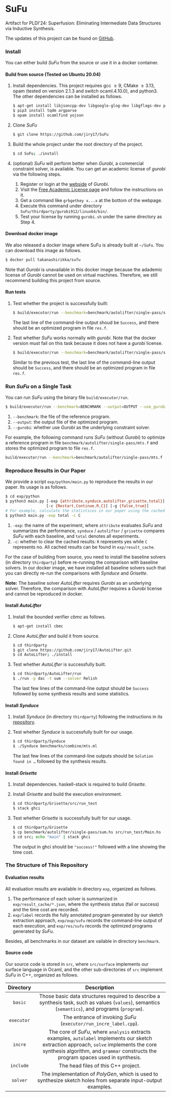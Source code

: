 # SuFu

Artifact for PLDI'24: Superfusion: Eliminating Intermediate Data Structures via Inductive Synthesis.

The updates of this project can be found on [GitHub](https://github.com/jiry17/SuFu).

### Install 

You can either build *SuFu* from the source or use it in a docker container.

#### Build from source (Tested on Ubuntu 20.04) 

1. Install dependencies. This project requires gcc $\geq 9$, CMake $\geq 3.13$, opam (tested on version 2.1.3 and switch ocaml.4.10.0), and python3. The other dependencies can be installed as follows.

   ```bash
   $ apt-get install libjsoncpp-dev libgoogle-glog-dev libgflags-dev pkg-config
   $ pip3 install tqdm argparse
   $ opam install ocamlfind yojson
   ```


2. Clone *SuFu* 

   ```bash
   $ git clone https://github.com/jiry17/SuFu
   ```


3. Build the whole project under the root directory of the project.

   ```bash
   $ cd SuFu; ./install
   ```

4. (optional) *SuFu* will perform better when *Gurobi*, a commercial constraint solver, is available. You can get an academic license of *gurobi* via the following steps. 

   1. Register or login at the [webside](https://www.gurobi.com/) of *Gurobi*.
   2. Visit the [Free Academic License page](https://www.gurobi.com/downloads/end-user-license-agreement-academic/) and follow the instructions on it.
   3. Get a command like  `grbgetkey x...x` at the bottom of the webpage.
   4. Execute this command under directory `SuFu/thirdparty/gurobi912/linux64/bin/`.
   5. Test your license by running `gurobi.sh` under the same directory as Step 4.

#### Download docker image

We also released a docker image where SuFu is already built at `~/SuFu`. You can download this image as follows.

```bash
$ docker pull takanashirikka/sufu
```

Note that *Gurobi* is unavailable in this docker image because the adademic license of *Gurobi* cannot be used on virtual machines. Therefore, we still recommend building this project from source.

#### Run tests

1. Test whether the project is successfully built:

   ```bash
   $ build/executor/run --benchmark=benchmark/autolifter/single-pass/sum.f --output=res.f --use_gurobi=false
   ```

   The last line of the command-line output shoud be `Success`, and there should be an optimized program in file `res.f`.

2. Test whether *SuFu* works normally with *gurobi*. Note that the docker version must fail on this task because it does not have a *gurobi* license.

   ```bash
   $ build/executor/run --benchmark=benchmark/autolifter/single-pass/sum.f --output=res.f --use_gurobi=true
   ```

   Similar to the previous test, the last line of the command-line output should be `Success`, and there should be an optimized program in file `res.f`.

### Run *SuFu* on a Single Task

You can run *SuFu* using the binary file `build/executor/run`.

```bash
$ build/executor/run --benchmark=BENCHMARK --output=OUTPUT --use_gurobi={true, false}
```

1. `--benchmark`: the file of the reference program.
2. `--output`: the output file of the optimized program.
3. `--gurobi`: whether use *Gurobi* as the underlying constraint solver.

For example, the following command runs *SuFu* (without *Gurobi*) to optimize a reference program in file `benchmark/autolifter/single-pass/mts.f` and stores the optimized program to file `res.f`.

```bash
build/executor/run --benchmark=benchmark/autolifter/single-pass/mts.f --output=res.f --use_gurobi=false
```

### Reproduce Results in Our Paper

We provide a script `exp/python/main.py` to reproduce the results in our paper. Its usage is as follows.

```bash
$ cd exp/python
$ python3 main.py [-exp {attribute,synduce,autolifter,grisette,total}]
                  [-c {Restart,Continue,R,C}] [-g {false,true}]
# For example, calculate the statistices in our paper using the cached results
$ python3 main.py -exp total -c C
```

1. `-exp`:  the name of the experiment, where `attribute` evaluates *SuFu* and summarizes the performance, `synduce` / `autolifter` / `grisette` compares *SuFu* with each baseline, and `total` denotes all experiments.
2. `-c`: whether to clear the cached results: `R` represents yes while `C` represents no. All cached results can be found in `exp/result_cache`.

For the case of building from source, you need to install the baseline solvers (in directory `thirdparty`) before re-running the comparison with baseline solvers. In our docker image, we have installed all baseline solvers such that you can directly re-run the comparisons with *Synduce* and *Grisette*.

**Note:** The baseline solver *AutoLifter* requires *Gurobi* as an underlying solver. Therefore, the comparison with *AutoLifter* requires a *Gurobi* license and cannot be reproduced in docker.

#### Install *AutoLifter*

1. Install the bounded verifier *cbmc* as follows.

   ```bash
   $ apt-get install cbmc
   ```

2. Clone *AutoLifter* and build it from source.

   ```bash
   $ cd thirdparty
   $ git clone https://github.com/jiry17/AutoLifter.git
   $ cd AutoLifter; ./install
   ```

3. Test whether *AutoLifter* is successfully built.

   ```bash
   $ cd thirdparty/AutoLifter/run
   $ ./run -p dac -t sum --solver Relish
   ```

   The last few lines of the command-line output should be `Success` followed by some synthesis results and some statistics.

#### Install *Synduce*

1. Install *Synduce* (in directory `thirdparty`) following the instructions in its [repository](https://github.com/synduce/Synduce). 

2. Test whether *Synduce* is successfully built for our usage. 

   ```bash
   $ cd thirdparty/Synduce
   $ ./Synduce benchmarks/combine/mts.ml
   ```

   The last few lines of the command-line outputs should be `Solution found in …` followed by the synthesis results.

#### Install *Grisette*

1. Install dependencies. haskell-stack is required to build *Grisette*.

2. Install *Grisette* and build the execution environment.

   ```bash
   $ cd thirdparty/Grisette/src/run_test
   $ stack ghci
   ```

3. Test whether *Grisette* is successfully built for our usage.

   ```bash
   $ cd thirdparty/Grisette
   $ cp benchmark/autolifter/single-pass/sum.hs src/run_test/Main.hs
   $ cd src; echo "main" | stack ghci
   ```

   The output in ghci should be `"success!"` followed with a line showing the time cost.

### The Structure of This Repository

#### Evaluation results

All evaluation results are available in directory `exp`, organized as follows.
1. The performance of each solver is summarized in `exp/result_cache/*.json`, where the synthesis status (fail or success) and the time cost are recorded. 
2. `exp/label` records the fully annotated program generated by our sketch extraction approach, `exp/oup/sufu` records the command-line output of each execution, and `exp/res/sufu` records the optimized programs generated by *SuFu*.

Besides, all benchmarks in our dataset are vailable in directory `benchmark`.

#### Source code

Our source code is stored in  `src`, where `src/surface` implements our surface language in Ocaml, and the other sub-directories of `src` implement *SuFu* in C++, organized as follows.

| Directory  |               Description                |
| :--------: | :--------------------------------------: |
|  `basic`   | Those basic data structures required to describe a synthesis task, such as values (`values`), semantics (`semantics`), and programs (`program`). |
| `executor` | The entrance of invoking *SuFu* (`executor/run_incre_label.cpp`). |
|  `incre`   | The core of *SuFu*, where `analysis` extracts examples, `autolabel` implements our sketch extraction approach, `solve` implements the core synthesis algorithm, and  `grammar` constructs the program spaces used in synthesis. |
| `include`  |   The head files of this C++ project.    |
|  `solver`  | The implementation of *PolyGen*, which is used to synthesize sketch holes from separate input-output examples. |

